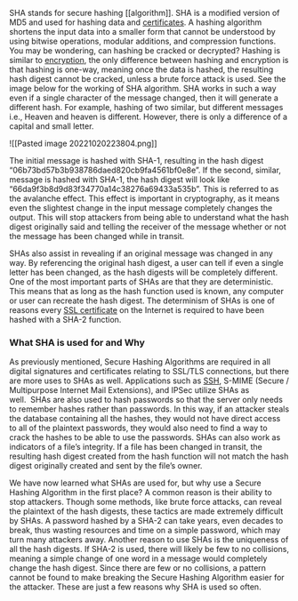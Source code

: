 SHA stands for secure hashing [[algorithm]]. SHA is a modified version of MD5 and used for hashing data and [certificates](https://learn.encryptionconsulting.com/digital-certificates/). A hashing algorithm shortens the input data into a smaller form that cannot be understood by using bitwise operations, modular additions, and compression functions. You may be wondering, can hashing be cracked or decrypted? Hashing is similar to [encryption](https://learn.encryptionconsulting.com/what-is-encryption/), the only difference between hashing and encryption is that hashing is one-way, meaning once the data is hashed, the resulting hash digest cannot be cracked, unless a brute force attack is used. See the image below for the working of SHA algorithm. SHA works in such a way even if a single character of the message changed, then it will generate a different hash. For example, hashing of two similar, but different messages i.e., Heaven and heaven is different. However, there is only a difference of a capital and small letter.

![[Pasted image 20221020223804.png]]


The initial message is hashed with SHA-1, resulting in the hash digest “06b73bd57b3b938786daed820cb9fa4561bf0e8e”. If the second, similar, message is hashed with SHA-1, the hash digest will look like “66da9f3b8d9d83f34770a14c38276a69433a535b”. This is referred to as the avalanche effect. This effect is important in cryptography, as it means even the slightest change in the input message completely changes the output. This will stop attackers from being able to understand what the hash digest originally said and telling the receiver of the message whether or not the message has been changed while in transit.

SHAs also assist in revealing if an original message was changed in any way. By referencing the original hash digest, a user can tell if even a single letter has been changed, as the hash digests will be completely different. One of the most important parts of SHAs are that they are deterministic. This means that as long as the hash function used is known, any computer or user can recreate the hash digest. The determinism of SHAs is one of reasons every [SSL certificate](https://learn.encryptionconsulting.com/ssl-tls-certificates/) on the Internet is required to have been hashed with a SHA-2 function.

### **What SHA is used for and Why**

As previously mentioned, Secure Hashing Algorithms are required in all digital signatures and certificates relating to SSL/TLS connections, but there are more uses to SHAs as well. Applications such as [SSH](https://www.encryptionconsulting.com/education-center/what-is-ssh/), S-MIME (Secure / Multipurpose Internet Mail Extensions), and IPSec utilize SHAs as well.  SHAs are also used to hash passwords so that the server only needs to remember hashes rather than passwords. In this way, if an attacker steals the database containing all the hashes, they would not have direct access to all of the plaintext passwords, they would also need to find a way to crack the hashes to be able to use the passwords. SHAs can also work as indicators of a file’s integrity. If a file has been changed in transit, the resulting hash digest created from the hash function will not match the hash digest originally created and sent by the file’s owner.

We have now learned what SHAs are used for, but why use a Secure Hashing Algorithm in the first place? A common reason is their ability to stop attackers. Though some methods, like brute force attacks, can reveal the plaintext of the hash digests, these tactics are made extremely difficult by SHAs. A password hashed by a SHA-2 can take years, even decades to break, thus wasting resources and time on a simple password, which may turn many attackers away. Another reason to use SHAs is the uniqueness of all the hash digests. If SHA-2 is used, there will likely be few to no collisions, meaning a simple change of one word in a message would completely change the hash digest. Since there are few or no collisions, a pattern cannot be found to make breaking the Secure Hashing Algorithm easier for the attacker. These are just a few reasons why SHA is used so often.